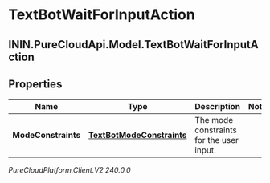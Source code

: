 # TextBotWaitForInputAction

## ININ.PureCloudApi.Model.TextBotWaitForInputAction

## Properties

|Name | Type | Description | Notes|
|------------ | ------------- | ------------- | -------------|
| **ModeConstraints** | [**TextBotModeConstraints**](TextBotModeConstraints) | The mode constraints for the user input. | |



_PureCloudPlatform.Client.V2 240.0.0_
